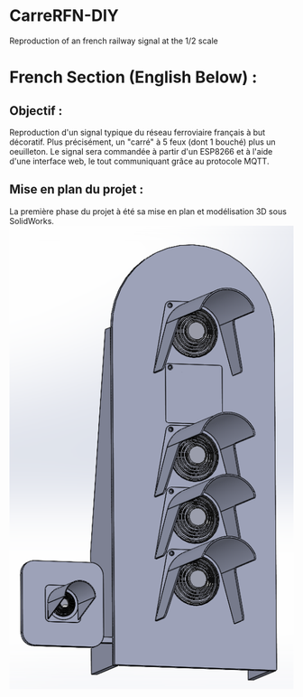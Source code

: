 # CarreRFN-DIY

Reproduction of an french railway signal at the 1/2 scale

# French Section (English Below) :
## Objectif :
Reproduction d'un signal typique du réseau ferroviaire français à but décoratif.
Plus précisément, un "carré" à 5 feux (dont 1 bouché) plus un oeuilleton.
Le signal sera commandée à partir d'un ESP8266 et à l'aide d'une interface web, le tout
communiquant grâce au protocole MQTT.

## Mise en plan du projet :
La première phase du projet à été sa mise en plan et modélisation 3D sous SolidWorks. 
![Photo de la modélisation sous Soldiworks](https://github.com/b84500/CarreRFN-DIY/blob/main/img/CarreSLDW.PNG)

